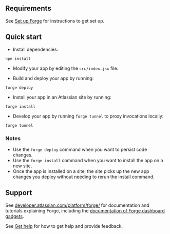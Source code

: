 ## Requirements

See [Set up Forge](https://developer.atlassian.com/platform/forge/set-up-forge/) for instructions to get set up.

## Quick start
- Install dependencies:
```
npm install
```

- Modify your app by editing the `src/index.jsx` file.

- Build and deploy your app by running:
```
forge deploy
```

- Install your app in an Atlassian site by running:
```
forge install
```

- Develop your app by running `forge tunnel` to proxy invocations locally:
```
forge tunnel
```

### Notes
- Use the `forge deploy` command when you want to persist code changes.
- Use the `forge install` command when you want to install the app on a new site.
- Once the app is installed on a site, the site picks up the new app changes you deploy without needing to rerun the install command.

## Support

See [developer.atlassian.com/platform/forge/](https://developer.atlassian.com/platform/forge) for documentation and tutorials explaining Forge,
including the [documentation of Forge dashboard gadgets](https://developer.atlassian.com/platform/forge/manifest-reference/#jira-dashboard-gadget). 

See [Get help](https://developer.atlassian.com/platform/forge/get-help/) for how to get help and provide feedback.

